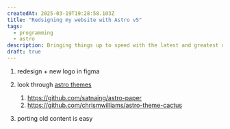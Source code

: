 ```yaml
---
createdAt: 2025-03-19T19:28:58.103Z
title: "Redsigning my website with Astro v5"
tags:
  - programming
  - astro
description: Bringing things up to speed with the latest and greatest of Astro.
draft: true
---
```


1. redesign + new logo in figma
1. look through [astro themes](https://astro.build/themes/)

   1. https://github.com/satnaing/astro-paper
   1. https://github.com/chrismwilliams/astro-theme-cactus

1. porting old content is easy
